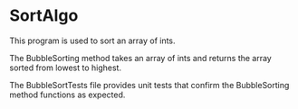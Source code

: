 # SortAlgo

This program is used to sort an array of ints.

The BubbleSorting method takes an array of ints and returns the array sorted from lowest to highest.

The BubbleSortTests file provides unit tests that confirm the BubbleSorting method functions as expected.
